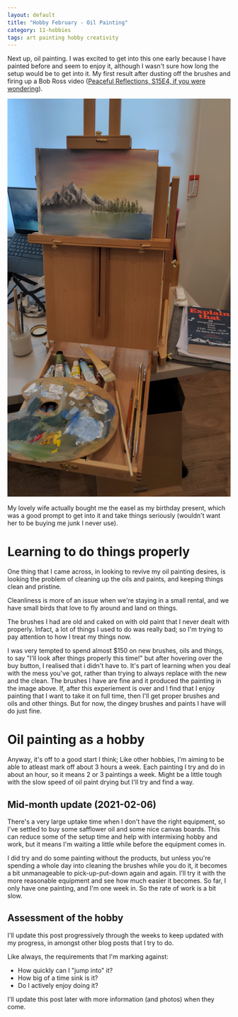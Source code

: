 ```yaml
---
layout: default
title: "Hobby February - Oil Painting"
category: 11-hobbies
tags: art painting hobby creativity
---
```


Next up, oil painting. I was excited to get into this one early because I have painted before and seem to enjoy it, although I wasn't sure how long the setup would be to get into it. My first result after dusting off the brushes and firing up a Bob Ross video ([Peaceful Reflections, S15E4, if you were wondering](https://www.youtube.com/watch?v=gYuH4Ilqdhs)).

![Oil painting image](/images/oil-paint.jpg)

My lovely wife actually bought me the easel as my birthday present, which was a good prompt to get into it and take things seriously (wouldn't want her to be buying me junk I never use).

# Learning to do things properly

One thing that I came across, in looking to revive my oil painting desires, is looking the problem of cleaning up the oils and paints, and keeping things clean and pristine.

Cleanliness is more of an issue when we're staying in a small rental, and we have small birds that love to fly around and land on things.

The brushes I had are old and caked on with old paint that I never dealt with properly. Infact, a lot of things I used to do was really bad; so I'm trying to pay attention to how I treat my things now. 

I was very tempted to spend almost $150 on new brushes, oils and things, to say "I'll look after things properly this time!" but after hovering over the buy button, I realised that i didn't have to. It's part of learning when you deal with the mess you've got, rather than trying to always replace with the new and the clean. The brushes I have are fine and it produced the painting in the image above. If, after this experiement is over and I find that I enjoy painting that I want to take it on full time, then I'll get proper brushes and oils and other things. But for now, the dingey brushes and paints I have will do just fine.

# Oil painting as a hobby

Anyway, it's off to a good start I think; Like other hobbies, I'm aiming to be able to atleast mark off about 3 hours a week. Each painting I try and do in about an hour, so it means 2 or 3 paintings a week. Might be a little tough with the slow speed of oil paint drying but I'll try and find a way.

## Mid-month update (2021-02-06) 

There's a very large uptake time when I don't have the right equipment, so I've settled to buy some safflower oil and some nice canvas boards. This can reduce some of the setup time and help with intermixing hobby and work, but it means I'm waiting a little while before the equipment comes in. 

I did try and do some painting without the products, but unless you're spending a whole day into cleaning the brushes while you do it, it becomes a bit unmanageable to pick-up-put-down again and again. I'll try it with the more reasonable equipment and see how much easier it becomes. So far, I only have one painting, and I'm one week in. So the rate of work is a bit slow.

## Assessment of the hobby

I'll update this post progressively through the weeks to keep updated with my progress, in amongst other blog posts that I try to do.

Like always, the requirements that I'm marking against:

- How quickly can I "jump into" it?
- How big of a time sink is it?
- Do I actively enjoy doing it?

I'll update this post later with more information (and photos) when they come.
